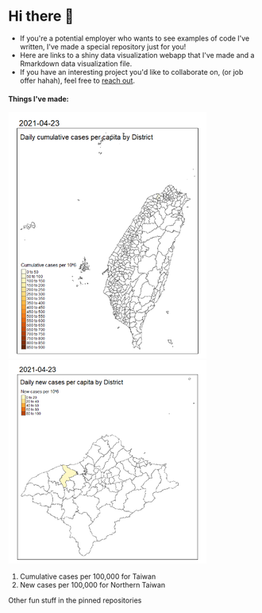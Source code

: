 # Hi there 👋
- If you're a potential employer who wants to see examples of code I've written, I've made a special repository just for you!
- Here are links to a shiny data visualization webapp that I've made and a Rmarkdown data visualization file. 
- If you have an interesting project you'd like to collaborate on, (or job offer hahah), feel free to <a href="https://www.linkedin.com/in/russell-shean/">reach out</a>.

#### Things I've made: 
<img src="https://github.com/Russell-Shean/Covid_SHINY_MAP/raw/main/Graphs%20and%20GIFS/quanguo_prev.gif" width="400" height="auto" /><img src="https://github.com/Russell-Shean/Covid_SHINY_MAP/raw/main/Graphs%20and%20GIFS/beibu_inc.gif" width="400" height="auto" />

1. Cumulative cases per 100,000 for Taiwan
2. New cases per 100,000 for Northern Taiwan

Other fun stuff in the pinned repositories

<!--
**Russell-Shean/Russell-Shean** is a ✨ _special_ ✨ repository because its `README.md` (this file) appears on your GitHub profile.


